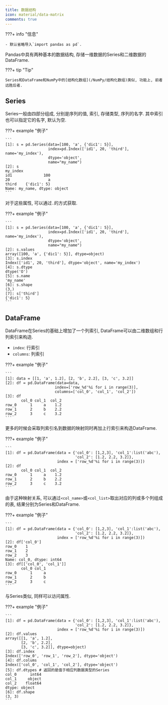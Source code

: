 ```yaml
---
title: 数据结构
icon: material/data-matrix
comments: true
---
```


???+ info "信息"

    - 默认省略导入`import pandas as pd`.
    
Pandas中具有两种基本的数据结构, 存储一维数据的Series和二维数据的DataFrame.

???+ tip "Tip"

    Series和DataFrame和NumPy中的[结构化数组](/NumPy/结构化数组)类似, 功能上, 前者远胜后者.

## Series

Series一般由四部分组成, 分别是序列的值, 索引, 存储类型, 序列的名字. 其中索引也可以指定它的名字, 默认为空.

???+ example "例子"

    ```
    [1]: s = pd.Series(data=[100, 'a', {'dic1': 5}],
                       index=pd.Index(['id1', 20, 'third'], name='my_index'),
                       dtype='object',
                       name="my_name")
    [2]: s
    my_index
    id1              100
    20                 a
    third    {'dic1': 5}
    Name: my_name, dtype: object
    ```
    
对于这些属性, 可以通过`.`的方式获取.

???+ example "例子"

    ```
    [1]: s = pd.Series(data=[100, 'a', {'dic1': 5}],
                       index=pd.Index(['id1', 20, 'third'], name='my_index'),
                       dtype='object',
                       name="my_name")
    [2]: s.values
    array([100, 'a', {'dic1': 5}], dtype=object)
    [3]: s.index
    Index(['id1', 20, 'third'], dtype='object', name='my_index')
    [4]: s.dtype
    dtype('O')
    [5]: s.name
    'my_name'
    [6]: s.shape
    (3,)
    [7]: s['third']
    {'dic1': 5}
    ```
    
## DataFrame

DataFrame在Series的基础上增加了一个列索引, DataFrame可以由二维数组和行列索引来构造.

- `index`: 行索引
- `columns`: 列索引

???+ example "例子"

    ```
    [1]: data = [[1, 'a', 1.2], [2, 'b', 2.2], [3, 'c', 3.2]]
    [2]: df = pd.DataFrame(data=data,
                          index=['row_%d'%i for i in range(3)],
                          columns=['col_0', 'col_1', 'col_2'])
    [3]: df
           col_0 col_1  col_2
    row_0      1     a    1.2
    row_1      2     b    2.2
    row_2      3     c    3.2
    ```

更多的时候会采取列索引名到数据的映射同时再加上行索引来构造DataFrame.

???+ example "例子"

    ```
    [1]: df = pd.DataFrame(data = {'col_0': [1,2,3], 'col_1':list('abc'),
                                   'col_2': [1.2, 2.2, 3.2]},
                           index = ['row_%d'%i for i in range(3)])
    [2]: df
           col_0 col_1  col_2
    row_0      1     a    1.2
    row_1      2     b    2.2
    row_2      3     c    3.2
    ```
    
由于这种映射关系, 可以通过`<col_name>`或`<col_list>`取出对应的列或多个列组成的表, 结果分别为Series和DataFrame.

???+ example "例子"

    ```
    [1]: df = pd.DataFrame(data = {'col_0': [1,2,3], 'col_1':list('abc'),
                                   'col_2': [1.2, 2.2, 3.2]},
                           index = ['row_%d'%i for i in range(3)])
    [2]: df['col_0']
    row_0    1
    row_1    2
    row_2    3
    Name: col_0, dtype: int64
    [3]: df[['col_0', 'col_1']]
           col_0 col_1
    row_0      1     a
    row_1      2     b
    row_2      3     c
    ```
    
与Series类似, 同样可以访问属性.

???+ example "例子"

    ```
    [1]: df = pd.DataFrame(data = {'col_0': [1,2,3], 'col_1':list('abc'),
                                   'col_2': [1.2, 2.2, 3.2]},
                           index = ['row_%d'%i for i in range(3)])
    [2]: df.values
    array([[1, 'a', 1.2],
           [2, 'b', 2.2],
           [3, 'c', 3.2]], dtype=object)
    [3]: df.index
    Index(['row_0', 'row_1', 'row_2'], dtype='object')
    [4]: df.colums
    Index(['col_0', 'col_1', 'col_2'], dtype='object')
    [5]: df.dtypes # 返回的是值于相应列数据类型的Series
    col_0      int64
    col_1     object
    col_2    float64
    dtype: object
    [6]: df.shape
    (3, 3)
    ```
    
[^1]: 第二章 pandas基础—Joyful Pandas 1.0 documentation. (n.d.). Retrieved June 26, 2024, from https://inter.joyfulpandas.datawhale.club/Content/ch2.html